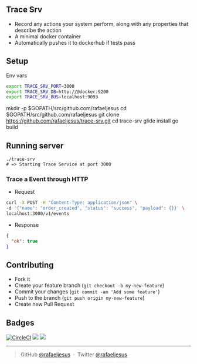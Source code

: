 ## Trace Srv

* Record any actions your system perform, along with any properties that describe the action
* A minimal docker container
* Automatically pushes it to dockerhub if tests pass

## Setup
Env vars
```bash
export TRACE_SRV_PORT=3000
export TRACE_SRV_DB=http://@docker:9200
export TRACE_SRV_BUS=localhost:9093
```

mkdir -p $GOPATH/src/github.com/rafaeljesus
cd $GOPATH/src/github.com/rafaeljesus
git clone https://github.com/rafaeljesus/trace-srv.git
cd trace-srv
glide install
go build

## Running server
```
./trace-srv
# => Starting Trace Service at port 3000
```

### Trace a Event through HTTP
- Request
```bash
curl -X POST -H "Content-Type: application/json" \
-d '{"name": "order_created", "status": "success", "payload": {}}' \
localhost:3000/v1/events
```

- Response
```json
{
  "ok": true
}
```

## Contributing
- Fork it
- Create your feature branch (`git checkout -b my-new-feature`)
- Commit your changes (`git commit -am 'Add some feature'`)
- Push to the branch (`git push origin my-new-feature`)
- Create new Pull Request

## Badges

[![CircleCI](https://circleci.com/gh/rafaeljesus/trace-srv.svg?style=svg)](https://circleci.com/gh/rafaeljesus/trace-srv)
[![](https://images.microbadger.com/badges/image/rafaeljesus/trace-srv.svg)](https://microbadger.com/images/rafaeljesus/trace-srv "Get your own image badge on microbadger.com")
[![](https://images.microbadger.com/badges/version/rafaeljesus/trace-srv.svg)](https://microbadger.com/images/rafaeljesus/trace-srv "Get your own version badge on microbadger.com")

---

> GitHub [@rafaeljesus](https://github.com/rafaeljesus) &nbsp;&middot;&nbsp;
> Twitter [@rafaeljesus](https://twitter.com/_jesus_rafael)

